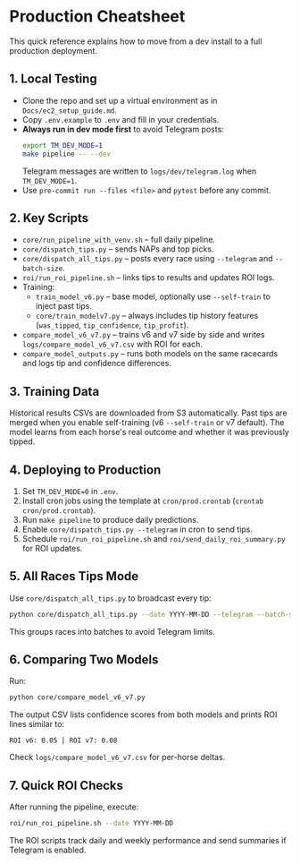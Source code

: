 # Production Cheatsheet

This quick reference explains how to move from a dev install to a full
production deployment.

## 1. Local Testing

- Clone the repo and set up a virtual environment as in `Docs/ec2_setup_guide.md`.
- Copy `.env.example` to `.env` and fill in your credentials.
- **Always run in dev mode first** to avoid Telegram posts:
  ```bash
  export TM_DEV_MODE=1
  make pipeline -- --dev
  ```
  Telegram messages are written to `logs/dev/telegram.log` when `TM_DEV_MODE=1`.
- Use `pre-commit run --files <file>` and `pytest` before any commit.

## 2. Key Scripts

- `core/run_pipeline_with_venv.sh` – full daily pipeline.
- `core/dispatch_tips.py` – sends NAPs and top picks.
- `core/dispatch_all_tips.py` – posts every race using `--telegram` and
  `--batch-size`.
- `roi/run_roi_pipeline.sh` – links tips to results and updates ROI logs.
- Training:
  - `train_model_v6.py` – base model, optionally use `--self-train` to inject past tips.
  - `core/train_modelv7.py` – always includes tip history features (`was_tipped`,
    `tip_confidence`, `tip_profit`).
 - `compare_model_v6_v7.py` – trains v6 and v7 side by side and writes
   `logs/compare_model_v6_v7.csv` with ROI for each.
 - `compare_model_outputs.py` – runs both models on the same racecards and logs tip and confidence differences.

## 3. Training Data

Historical results CSVs are downloaded from S3 automatically. Past tips are
merged when you enable self-training (v6 `--self-train` or v7 default).
The model learns from each horse's real outcome and whether it was previously
tipped.

## 4. Deploying to Production

1. Set `TM_DEV_MODE=0` in `.env`.
2. Install cron jobs using the template at `cron/prod.crontab` (`crontab cron/prod.crontab`).
3. Run `make pipeline` to produce daily predictions.
4. Enable `core/dispatch_tips.py --telegram` in cron to send tips.
5. Schedule `roi/run_roi_pipeline.sh` and `roi/send_daily_roi_summary.py` for ROI updates.

## 5. All Races Tips Mode

Use `core/dispatch_all_tips.py` to broadcast every tip:
```bash
python core/dispatch_all_tips.py --date YYYY-MM-DD --telegram --batch-size 40
```
This groups races into batches to avoid Telegram limits.

## 6. Comparing Two Models

Run:
```bash
python core/compare_model_v6_v7.py
```
The output CSV lists confidence scores from both models and prints ROI lines
similar to:
```
ROI v6: 0.05 | ROI v7: 0.08
```
Check `logs/compare_model_v6_v7.csv` for per-horse deltas.

## 7. Quick ROI Checks

After running the pipeline, execute:
```bash
roi/run_roi_pipeline.sh --date YYYY-MM-DD
```
The ROI scripts track daily and weekly performance and send summaries if
Telegram is enabled.

